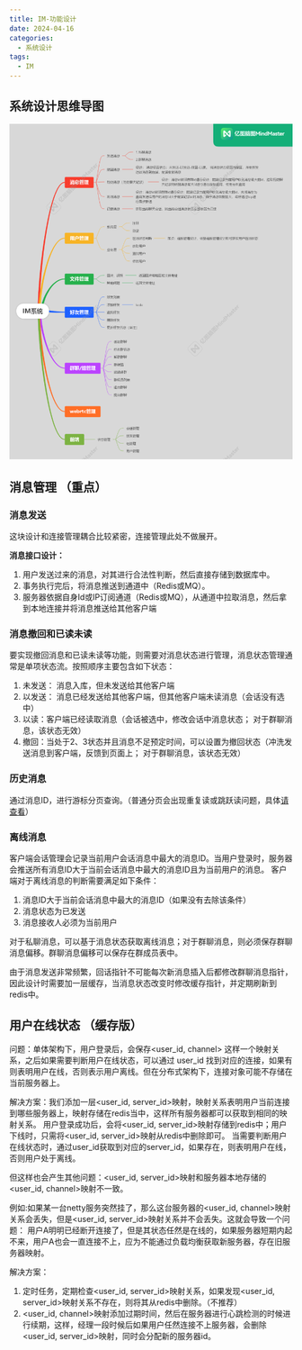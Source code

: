 ```yaml
---
title: IM-功能设计
date: 2024-04-16
categories:
  - 系统设计
tags:
  - IM
---
```


## 系统设计思维导图

![IM系统设计思维导图](https://raw.githubusercontent.com/378752389/image-bed/main/king-note/IM%E7%B3%BB%E7%BB%9F%E8%AE%BE%E8%AE%A1%E6%80%9D%E7%BB%B4%E5%AF%BC%E5%9B%BE.png)

## 消息管理 （重点）

### 消息发送

这块设计和连接管理耦合比较紧密，连接管理此处不做展开。

**消息接口设计：**

1. 用户发送过来的消息，对其进行合法性判断，然后直接存储到数据库中。
2. 事务执行完后，将消息推送到通道中（Redis或MQ）。
3. 服务器依据自身Id或IP订阅通道（Redis或MQ），从通道中拉取消息，然后拿到本地连接并将消息推送给其他客户端

### 消息撤回和已读未读

要实现撤回消息和已读未读等功能，则需要对消息状态进行管理，消息状态管理通常是单项状态流。按照顺序主要包含如下状态：
1. 未发送： 消息入库，但未发送给其他客户端
2. 以发送： 消息已经发送给其他客户端，但其他客户端未读消息（会话没有选中）
3. 以读：客户端已经读取消息（会话被选中，修改会话中消息状态； 对于群聊消息，该状态无效）
4. 撤回：当处于2、3状态并且消息不足预定时间，可以设置为撤回状态（冲洗发送消息到客户端，反馈到页面上； 对于群聊消息，该状态无效）

### 历史消息

通过消息ID，进行游标分页查询。（普通分页会出现重复读或跳跃读问题，具体[请查看](/java/开发思维/开发思维.html#游标分页)）

### 离线消息

客户端会话管理会记录当前用户会话消息中最大的消息ID。当用户登录时，服务器会推送所有消息ID大于当前会话消息中最大的消息ID且为当前用户的消息。
客户端对于离线消息的判断需要满足如下条件：
1. 消息ID大于当前会话消息中最大的消息ID（如果没有去除该条件）
2. 消息状态为已发送
3. 消息接收人必须为当前用户

对于私聊消息，可以基于消息状态获取离线消息；对于群聊消息，则必须保存群聊消息偏移。群聊消息偏移可以保存在群成员表中。

由于消息发送非常频繁，回话指针不可能每次新消息插入后都修改群聊消息指针，因此设计时需要加一层缓存，当消息状态改变时修改缓存指针，并定期刷新到redis中。


## 用户在线状态 （缓存版）

问题：单体架构下，用户登录后，会保存<user_id, channel> 这样一个映射关系，之后如果需要判断用户在线状态，可以通过 user_id 
找到对应的连接，如果有则表明用户在线，否则表示用户离线。但在分布式架构下，连接对象可能不存储在当前服务器上。

解决方案：我们添加一层<user_id, server_id>映射，映射关系表明用户当前连接到哪些服务器上，映射存储在redis当中，这样所有服务器都可以获取到相同的映射关系。
用户登录成功后，会将<user_id, server_id>映射存储到redis中；用户下线时，只需将<user_id, server_id>映射从redis中删除即可。
当需要判断用户在线状态时，通过user_id获取到对应的server_id，如果存在，则表明用户在线，否则用户处于离线。

但这样也会产生其他问题：<user_id, server_id>映射和服务器本地存储的<user_id, channel>映射不一致。

例如:如果某一台netty服务突然挂了，那么这台服务器的<user_id, channel>映射关系会丢失，但是<user_id, server_id>映射关系并不会丢失。这就会导致一个问题：
用户A明明已经断开连接了，但是其状态任然是在线的，如果服务器短期内起不来，用户A也会一直连接不上，应为不能通过负载均衡获取新服务器，存在旧服务器映射。

解决方案：
1. 定时任务，定期检查<user_id, server_id>映射关系，如果发现<user_id, server_id>映射关系不存在，则将其从redis中删除。（不推荐）
2. <user_id, channel>映射添加过期时间，然后在服务器进行心跳检测的时候进行续期，这样，经理一段时候后如果用户任然连接不上服务器，会删除<user_id, server_id>映射，同时会分配新的服务器id。









